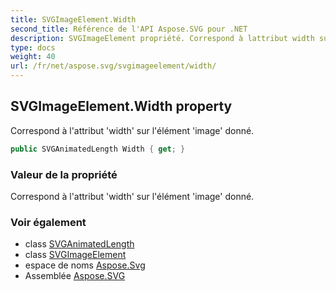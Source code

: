 ```yaml
---
title: SVGImageElement.Width
second_title: Référence de l'API Aspose.SVG pour .NET
description: SVGImageElement propriété. Correspond à lattribut width sur lélément image donné.
type: docs
weight: 40
url: /fr/net/aspose.svg/svgimageelement/width/
---
```

## SVGImageElement.Width property

Correspond à l'attribut 'width' sur l'élément 'image' donné.

```csharp
public SVGAnimatedLength Width { get; }
```

### Valeur de la propriété

Correspond à l'attribut 'width' sur l'élément 'image' donné.

### Voir également

* class [SVGAnimatedLength](../../../aspose.svg.datatypes/svganimatedlength/)
* class [SVGImageElement](../)
* espace de noms [Aspose.Svg](../../svgimageelement/)
* Assemblée [Aspose.SVG](../../../)


